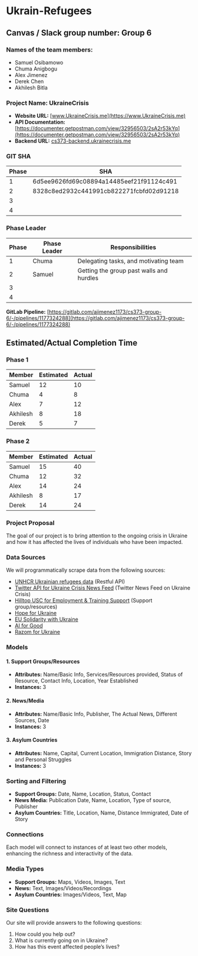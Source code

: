 # Ukrain-Refugees

## Canvas / Slack group number: Group 6

### Names of the team members:
- Samuel Osibamowo
- Chuma Anigbogu
- Alex Jimenez
- Derek Chen
- Akhilesh Bitla

### Project Name: UkraineCrisis

- **Website URL:** [www.UkraineCrisis.me](https://www.UkraineCrisis.me)
- **API Documentation:** [https://documenter.getpostman.com/view/32956503/2sA2r53kYq](https://documenter.getpostman.com/view/32956503/2sA2r53kYq)
- **Backend URL:** [cs373-backend.ukrainecrisis.me](https://cs373-backend.ukrainecrisis.me/)

### GIT SHA
| Phase | SHA |
| ----- | --- |
| 1          | 6d5ee9626fd69c08894a14485eef21f91124c491       |
| 2          | 8328c8ed2932c441991cb822271fcbfd02d91218       |
| 3          |        |
| 4          |        |

### Phase Leader
| Phase        | Phase Leader | Responsibilities |
| ----- | ------------ |------------|
| 1          | Chuma                         | Delegating tasks, and motivating team                         |
| 2          |Samuel                          |Getting the group past walls and hurdles                          |
| 3          |                          |                          |
| 4          |                          |                          |

**GitLab Pipeline:** [https://gitlab.com/ajimenez1173/cs373-group-6/-/pipelines/1177324288](https://gitlab.com/ajimenez1173/cs373-group-6/-/pipelines/1177324288)

## Estimated/Actual Completion Time
### Phase 1
| Member    | Estimated | Actual |
| ----------- | --------- | ------ |
| Samuel                  |  12                |      10        |
| Chuma                  |  4                |   8           |
| Alex                 |   7               |   12           |
| Akhilesh            |  8                |  18            |
| Derek                 |  5                | 7             |

### Phase 2
| Member    | Estimated | Actual |
| ----------- | --------- | ------ |
| Samuel                  |  15                |      40        |
| Chuma                  | 12                 |   32           |
| Alex                 |    14              |  24            |
| Akhilesh            |        8          |     17         |
| Derek                 |   14               |    24          |


### Project Proposal
The goal of our project is to bring attention to the ongoing crisis in Ukraine and how it has affected the lives of individuals who have been impacted.

### Data Sources
We will programmatically scrape data from the following sources:
- [UNHCR Ukrainian refugees data](https://data.unhcr.org/es/dataviz/107) (Restful API)
- [Twitter API for Ukraine Crisis News Feed](https://developer.twitter.com/en/docs/api-reference-index) (Twitter News Feed on Ukraine Crisis)
- [Hilltop USC for Employment & Training Support](https://hilltopusc.org/employment-training) (Support group/resources)
- [Hope for Ukraine](https://hope-ua.com/)
- [EU Solidarity with Ukraine](https://eu-solidarity-ukraine.ec.europa.eu/helping-ukrainians-how-you-can-donate-and-engage_en)
- [AI for Good](https://ai4good.org/ukraine/)
- [Razom for Ukraine](https://www.razomforukraine.org/)

### Models
#### 1. Support Groups/Resources
   - **Attributes:** Name/Basic Info, Services/Resources provided, Status of Resource, Contact Info, Location, Year Established
   - **Instances:** 3

#### 2. News/Media
   - **Attributes:** Name/Basic Info, Publisher, The Actual News, Different Sources, Date
   - **Instances:** 3

#### 3. Asylum Countries
   - **Attributes:** Name, Capital, Current Location, Immigration Distance, Story and Personal Struggles
   - **Instances:** 3

### Sorting and Filtering
- **Support Groups:** Date, Name, Location, Status, Contact
- **News Media:** Publication Date, Name, Location, Type of source, Publisher
- **Asylum Countries:** Title, Location, Name, Distance Immigrated, Date of Story

### Connections
Each model will connect to instances of at least two other models, enhancing the richness and interactivity of the data.

### Media Types
- **Support Groups:** Maps, Videos, Images, Text
- **News:** Text, Images/Videos/Recordings
- **Asylum Countries:** Images/Videos, Text, Map

### Site Questions
Our site will provide answers to the following questions:
1. How could you help out?
2. What is currently going on in Ukraine?
3. How has this event affected people’s lives?
